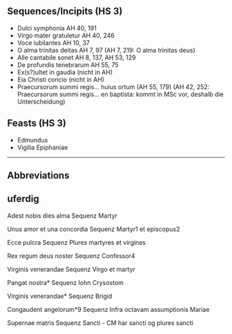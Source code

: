 ## Sequences/Incipits (HS 3)

- Dulci symphonia  AH 40, 191
- Virgo mater gratuletur AH 40, 246
- Voce iubilantes AH 10, 37
- O alma trinitas deitas AH 7, 97
  (AH 7, 219: O alma trinitas deus)
- Alle cantabile sonet AH 8, 137, AH 53, 129
- De profundis tenebrarum AH 55, 75
- Ex(s?)ultet in gaudia (nicht in AH)
- Eia Christi concio (nicht in AH)
- Praecursorum summi regis... huius ortum (AH 55, 179)
  (AH 42, 252: Praecursorum summi regis... en baptista: kommt in MSc vor, deshalb die Unterscheidung)


## Feasts (HS 3)
- Edmundus
- Vigilia Epiphaniae


<hr>

## Abbreviations



## uferdig

Adest nobis dies alma   Sequenz         Martyr

Unus amor et una concordia      Sequenz         Martyr1 et episcopus2

Ecce pulcra     Sequenz         Plures martyres et virgines

Rex regum deus noster   Sequenz         Confessor4

Virginis venerandae     Sequenz         Virgo et martyr

Pangat nostra*  Sequenz         Iohn Crysostom

Virginis venerandae*    Sequenz         Brigid

Congaudent angelorum*9  Sequenz         Infra octavam assumptionis Mariae

Supernae matris         Sequenz         Sancti  - CM har sancti og plures sancti
